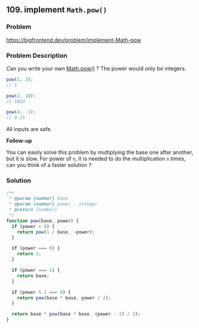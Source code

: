 ## 109. implement `Math.pow()`

### Problem

https://bigfrontend.dev/problem/implement-Math-pow

### Problem Description

Can you write your own [Math.pow()](https://developer.mozilla.org/en-US/docs/Web/JavaScript/Reference/Global_Objects/Math/pow) ? The power would only be integers.

```js
pow(1, 2);
// 1

pow(2, 10);
// 1024

pow(4, -1);
// 0.25
```

All inputs are safe.

**Follow-up**

You can easily solve this problem by multiplying the base one after another, but it is slow. For power of `n`, it is needed to do the multiplication `n` times, can you think of a faster solution ?

### Solution

```js
/**
 * @param {number} base
 * @param {number} power - integer
 * @return {number}
 */
function pow(base, power) {
  if (power < 0) {
    return pow(1 / base, -power);
  }

  if (power === 0) {
    return 1;
  }

  if (power === 1) {
    return base;
  }

  if (power % 2 === 0) {
    return pow(base * base, power / 2);
  }

  return base * pow(base * base, (power - 1) / 2);
}
```
